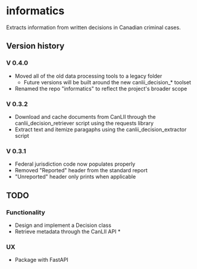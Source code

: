 # informatics

Extracts information from written decisions in Canadian criminal cases.

## Version history

### V 0.4.0

* Moved all of the old data processing tools to a legacy folder
  * Future versions will be built around the new canlii_decision_* toolset
* Renamed the repo "informatics" to reflect the project's broader scope

### V 0.3.2

* Download and cache documents from CanLII through the
canlii_decision_retriever script using the requests library
* Extract text and itemize paragaphs using the canlii_decision_extractor script

### V 0.3.1

* Federal jurisdiction code now populates properly
* Removed "Reported" header from the standard report
* "Unreported" header only prints when applicable

## TODO

### Functionality

* Design and implement a Decision class
* Retrieve metadata through the CanLII API
  * 

### UX

* Package with FastAPI
